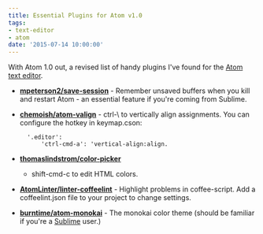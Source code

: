 ```yaml
---
title: Essential Plugins for Atom v1.0
tags:
- text-editor
- atom
date: '2015-07-14 10:00:00'
---
```

With Atom 1.0 out, a revised list of handy plugins I've found for the [Atom text editor](https://atom.io/).

<!--more-->

* **[mpeterson2/save-session](https://github.com/mpeterson2/save-session)** - Remember unsaved buffers when you kill and restart Atom - an essential feature if you're coming from Sublime.
* **[chemoish/atom-valign](https://github.com/chemoish/atom-valign)** - ctrl-\ to vertically align assignments.
You can configure the hotkey in keymap.cson:

        '.editor':
            'ctrl-cmd-a': 'vertical-align:align.

* **[thomaslindstrom/color-picker](https://github.com/thomaslindstrom/color-picker)**
  - shift-cmd-c to edit HTML colors.
* **[AtomLinter/linter-coffeelint](https://github.com/AtomLinter/linter-coffeelint)** -
  Highlight problems in coffee-script.  Add a coffeelint.json file to your project to change settings.
* **[burntime/atom-monokai](https://github.com/burntime/atom-monokai)** - The monokai color theme (should be familiar if you're a [Sublime](http://www.sublimetext.com/) user.)
